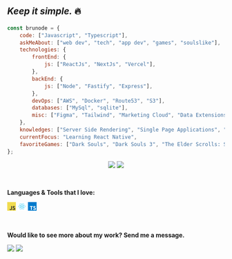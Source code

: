 ## *Keep it simple.* :fire:

<!-- I am a web developer with over 3 years of experience in web application development. I currently work with React and TypeScript, as I believe adding TypeScript to my workflow allows me to write clearer and more reliable code, while ensuring high-quality project delivery. I have extensive experience in creating interactive and robust web applications, including e-commerce platforms, project management systems, and financial control apps. Additionally, I am able to easily integrate my applications with external APIs and libraries, making my projects complete and functional. -->


<!-- **Talking about me:**

- :shipit: I’m currently working at Elint;

- :coffee: I’m currently studying Blockchain Technology;

- :e-mail: You can reach me [here](https://www.linkedin.com/in/brunodelias/);
  
- 📈 I’m coding using React, TypeScript, and Redux with a JavaScript, HTML, and CSS basis.
<br />

[![Top Langs](https://github-readme-stats.vercel.app/api/top-langs/?username=brunod-e&show_icons=true&theme=github_dark&layout=compact)](https://github.com/anuraghazra/github-readme-stats) -->
<!-- 
[![willianrod's wakatime stats](https://github-readme-stats.vercel.app/api/wakatime?username=brunode&show_icons=true&theme=github_dark)](https://github.com/anuraghazra/github-readme-stats)
 -->
<!-- <p align="center">
  <img src ="https://github-readme-streak-stats.herokuapp.com?user=brunod-e&theme=dark&hide_border=true&background=FFFFFF00">
</p> -->

```javascript
const brunode = {
    code: ["Javascript", "Typescript"],
    askMeAbout: ["web dev", "tech", "app dev", "games", "soulslike"],
    technologies: {
        frontEnd: {
            js: ["ReactJs", "NextJs", "Vercel"],
        },
        backEnd: {
            js: ["Node", "Fastify", "Express"],
        },
        devOps: ["AWS", "Docker", "Route53", "S3"],
        databases: ["MySql", "sqlite"],
        misc: ["Figma", "Tailwind", "Marketing Cloud", "Data Extensions", "Openshift", "Wordpress"]
    },
    knowledges: ["Server Side Rendering", "Single Page Applications", "Static Site Generation"],
    currentFocus: "Learning React Native",
    favoriteGames: ["Dark Souls", "Dark Souls 3", "The Elder Scrolls: Skyrim"]
};
```

<p align="center">
<img height="50%" width="auto" src ="https://github-readme-stats.vercel.app/api?username=brunod-e&show_icons=true&hide_border=true&count_private=true&theme=darcula&hide=issues,contribs,prs&bg_color=00000000&hide_rank=true">
  <img height="50%" width="auto" src ="https://github-readme-stats.vercel.app/api/top-langs/?username=brunod-e&layout=compact&hide_border=true&theme=darcula&bg_color=00000000&langs_count=6&hide=jupyter%20notebook,tex,css,php&exclude_repo=Pacman-AI">
</p
  
  <br>
  <br>

**Languages & Tools that I love:**
<!-- <p align="center"> -->
  <code><img height="20" src="https://raw.githubusercontent.com/github/explore/80688e429a7d4ef2fca1e82350fe8e3517d3494d/topics/javascript/javascript.png"></code>
<code><img height="20" src="https://raw.githubusercontent.com/github/explore/80688e429a7d4ef2fca1e82350fe8e3517d3494d/topics/react/react.png"></code>
<code><img height="20" src="https://raw.githubusercontent.com/github/explore/80688e429a7d4ef2fca1e82350fe8e3517d3494d/topics/typescript/typescript.png"></code>
<!-- </p> -->

<br>
 
**Would like to see more about my work? Send me a message.**

[<img src="https://img.icons8.com/color/48/000000/linkedin.png" width="3.5%"/>](https://www.linkedin.com/in/brunod-e/)
<a href="mailto:brunodaniel.elias@gmail.com"> <img src="https://img.icons8.com/fluent/48/000000/gmail.png" width="3.5%"/> </a>

